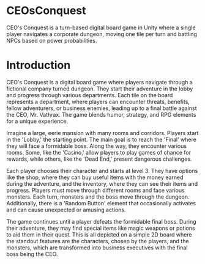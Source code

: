 # CEOsConquest
CEO's Conquest is a turn-based digital board game in Unity where a single player navigates a corporate dungeon, moving one tile per turn and battling NPCs based on power probabilities.

# Introduction
CEO's Conquest is a digital board game where players navigate through a fictional company turned dungeon. They start their adventure in the lobby and progress through various departments. Each tile on the board represents a department, where players can encounter threats, benefits, fellow adventurers, or business enemies, leading up to a final battle against the CEO, Mr. Vathrax. The game blends humor, strategy, and RPG elements for a unique experience.

Imagine a large, eerie mansion with many rooms and corridors. Players start in the 'Lobby,' the starting point. The main goal is to reach the 'Final' where they will face a formidable boss. Along the way, they encounter various rooms. Some, like the 'Casino,' allow players to play games of chance for rewards, while others, like the 'Dead End,' present dangerous challenges.

Each player chooses their character and starts at level 3. They have options like the shop, where they can buy useful items with the money earned during the adventure, and the inventory, where they can see their items and progress. Players must move through different rooms and face various monsters. Each turn, monsters and the boss move through the dungeon. Additionally, there is a 'Random Button' element that occasionally activates and can cause unexpected or amusing actions.

The game continues until a player defeats the formidable final boss. During their adventure, they may find special items like magic weapons or potions to aid them in their quest. This is all depicted on a simple 2D board where the standout features are the characters, chosen by the players, and the monsters, which are transformed into business executives with the final boss being the CEO.
